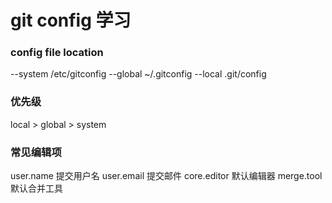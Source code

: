 # git config 学习

### config file location
--system /etc/gitconfig
--global ~/.gitconfig
--local .git/config

### 优先级
local > global > system

### 常见编辑项
user.name  提交用户名
user.email 提交邮件
core.editor 默认编辑器
merge.tool 默认合并工具

